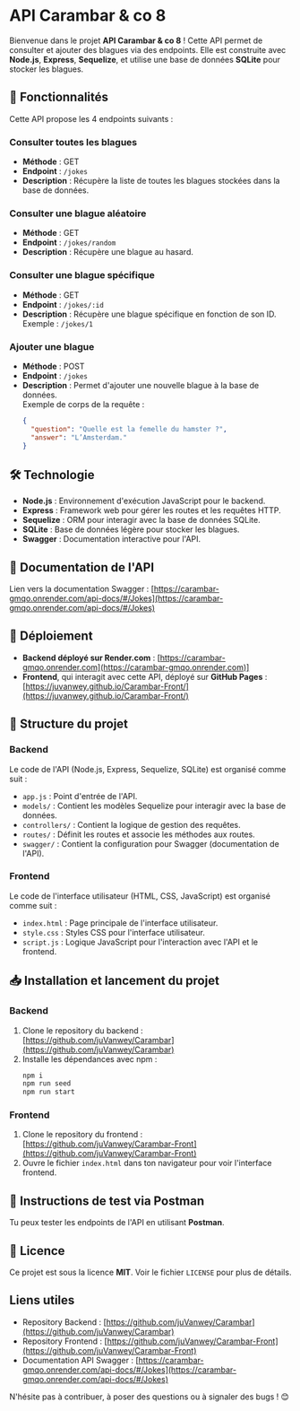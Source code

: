 # API Carambar & co 8

Bienvenue dans le projet **API Carambar & co 8** !
Cette API permet de consulter et ajouter des blagues via des endpoints. Elle est construite avec **Node.js**, **Express**, **Sequelize**, et utilise une base de données **SQLite** pour stocker les blagues.

## 🚀 Fonctionnalités

Cette API propose les 4 endpoints suivants :

### Consulter toutes les blagues

- **Méthode** : GET
- **Endpoint** : `/jokes`
- **Description** : Récupère la liste de toutes les blagues stockées dans la base de données.

### Consulter une blague aléatoire

- **Méthode** : GET
- **Endpoint** : `/jokes/random`
- **Description** : Récupère une blague au hasard.

### Consulter une blague spécifique

- **Méthode** : GET
- **Endpoint** : `/jokes/:id`
- **Description** : Récupère une blague spécifique en fonction de son ID.  
  Exemple : `/jokes/1`

### Ajouter une blague

- **Méthode** : POST
- **Endpoint** : `/jokes`
- **Description** : Permet d'ajouter une nouvelle blague à la base de données.  
  Exemple de corps de la requête :
  ```json
  {
    "question": "Quelle est la femelle du hamster ?",
    "answer": "L’Amsterdam."
  }
  ```

## 🛠️ Technologie

- **Node.js** : Environnement d'exécution JavaScript pour le backend.
- **Express** : Framework web pour gérer les routes et les requêtes HTTP.
- **Sequelize** : ORM pour interagir avec la base de données SQLite.
- **SQLite** : Base de données légère pour stocker les blagues.
- **Swagger** : Documentation interactive pour l'API.

## 📝 Documentation de l'API

Lien vers la documentation Swagger : [https://carambar-gmqo.onrender.com/api-docs/#/Jokes](https://carambar-gmqo.onrender.com/api-docs/#/Jokes)

## 🚀 Déploiement

- **Backend déployé sur Render.com** : [https://carambar-gmqo.onrender.com](https://carambar-gmqo.onrender.com)]
- **Frontend**, qui interagit avec cette API, déployé sur **GitHub Pages** : [https://juvanwey.github.io/Carambar-Front/](https://juvanwey.github.io/Carambar-Front/)

## 📂 Structure du projet

### Backend

Le code de l'API (Node.js, Express, Sequelize, SQLite) est organisé comme suit :
- `app.js` : Point d'entrée de l'API.
- `models/` : Contient les modèles Sequelize pour interagir avec la base de données.
- `controllers/` : Contient la logique de gestion des requêtes.
- `routes/` : Définit les routes et associe les méthodes aux routes.
- `swagger/` : Contient la configuration pour Swagger (documentation de l'API).

### Frontend

Le code de l'interface utilisateur (HTML, CSS, JavaScript) est organisé comme suit :
- `index.html` : Page principale de l'interface utilisateur.
- `style.css` : Styles CSS pour l'interface utilisateur.
- `script.js` : Logique JavaScript pour l'interaction avec l'API et le frontend.

## 📥 Installation et lancement du projet

### Backend

1. Clone le repository du backend : [https://github.com/juVanwey/Carambar](https://github.com/juVanwey/Carambar)
2. Installe les dépendances avec npm :
   ```bash
   npm i
   npm run seed
   npm run start
   ```

### Frontend

1. Clone le repository du frontend : [https://github.com/juVanwey/Carambar-Front](https://github.com/juVanwey/Carambar-Front)
2. Ouvre le fichier `index.html` dans ton navigateur pour voir l'interface frontend.

## 📑 Instructions de test via Postman

Tu peux tester les endpoints de l'API en utilisant **Postman**.

## 📜 Licence

Ce projet est sous la licence **MIT**. Voir le fichier `LICENSE` pour plus de détails.

## Liens utiles

- Repository Backend : [https://github.com/juVanwey/Carambar](https://github.com/juVanwey/Carambar)
- Repository Frontend : [https://github.com/juVanwey/Carambar-Front](https://github.com/juVanwey/Carambar-Front)
- Documentation API Swagger : [https://carambar-gmqo.onrender.com/api-docs/#/Jokes](https://carambar-gmqo.onrender.com/api-docs/#/Jokes)

N'hésite pas à contribuer, à poser des questions ou à signaler des bugs ! 😊
